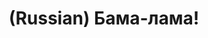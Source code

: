 ---
layout: default
category: mega
lang: en
title: (Russian) Бама-лама!
slug: us-elections-2008
tags: fun stuff 
postid: 266
translated: no
---